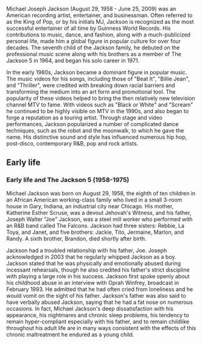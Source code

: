 ﻿Michael Joseph Jackson (August 29, 1958 - June 25, 2009) was an American recording artist, entertainer, 
and businessman. Often referred to as the King of Pop, or by his initials MJ, Jackson is recognized 
as the most successful entertainer of all time by Guinness World Records. His contributions to music, 
dance, and fashion, along with a much-publicized personal life, made him a global figure in popular 
culture for over four decades. The seventh child of the Jackson family, he debuted on the professional 
music scene along with his brothers as a member of The Jackson 5 in 1964, and began his solo career in 
1971.

In the early 1980s, Jackson became a dominant figure in popular music. The music videos for his songs, 
including those of "Beat It", "Billie Jean", and "Thriller", were credited with breaking down racial 
barriers and transforming the medium into an art form and promotional tool. The popularity of these 
videos helped to bring the then relatively new television channel MTV to fame. With videos such as 
"Black or White" and "Scream" he continued to be highly visible on MTV in the 1990s, and also began 
to forge a reputation as a touring artist. Through stage and video performances, Jackson popularized 
a number of complicated dance techniques, such as the robot and the moonwalk, to which he gave the 
name. His distinctive sound and style has influenced numerous hip hop, post-disco, contemporary R&B, 
pop and rock artists.

## Early life

### Early life and The Jackson 5 (1958-1975)

Michael Jackson was born on August 29, 1958, the eighth of ten children in an African American 
working-class family who lived in a small 3-room house in Gary, Indiana, an industrial city near 
Chicago. His mother, Katherine Esther Scruse, was a devout Jehovah's Witness, and his father, 
Joseph Walter "Joe" Jackson, was a steel mill worker who performed with an R&B band called The Falcons. 
Jackson had three sisters: Rebbie, La Toya, and Janet, and five brothers: Jackie, Tito, Jermaine, 
Marlon, and Randy. A sixth brother, Brandon, died shortly after birth. 

Jackson had a troubled relationship with his father, Joe. Joseph acknowledged in 2003 that he regularly 
whipped Jackson as a boy. Jackson stated that he was physically and emotionally abused during 
incessant rehearsals, though he also credited his father's strict discipline with playing a large 
role in his success. Jackson first spoke openly about his childhood abuse in an interview with 
Oprah Winfrey, broadcast in February 1993. He admitted that he had often cried from loneliness and 
he would vomit on the sight of his father. Jackson's father was also said to have verbally abused 
Jackson, saying that he had a fat nose on numerous occasions. In fact, Michael Jackson's deep 
dissatisfaction with his appearance, his nightmares and chronic sleep problems, his tendency to remain 
hyper-compliant especially with his father, and to remain childlike throughout his adult life are in 
many ways consistent with the effects of this chronic maltreatment he endured as a young child.